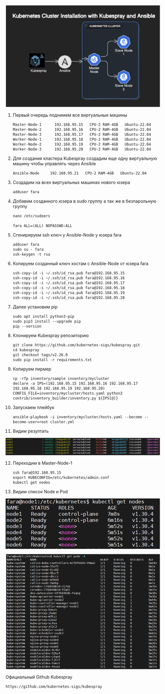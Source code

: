 ![Ansible-Kubespray-Install](images/Kubespray-Ansible-Install.png)

1) Первый очередь поднимем все виртуальные машины
   ```
   Master-Node-1	  192.168.95.15   CPU-2 RAM-4GB   Ubuntu-22.04
   Master-Node-2	  192.168.95.16   CPU-2 RAM-4GB   Ubuntu-22.04
   Master-Node-3	  192.168.95.17   CPU-2 RAM-4GB   Ubuntu-22.04
   Worker-Node-1	  192.168.95.18   CPU-2 RAM-4GB   Ubuntu-22.04
   Worker-Node-2	  192.168.95.19   CPU-2 RAM-4GB   Ubuntu-22.04
   Worker-Node-3	  192.168.95.20   CPU-2 RAM-4GB   Ubuntu-22.04
   ```

2) Для создания кластера Kubespray создадим еще одну виртуальную машину чтобы управлять через Ansible
   ```
   Ansible-Node     192.168.95.21   CPU-2 RAM-4GB   Ubuntu-22.04
   ```
3) Создадим на всех виртуальных машинах нового юзера
   ```
   adduser fara
   ```
4) Добавим созданного юзера в sudo группу а так же в безпарольную группу  
    ```
   nano /etc/sudoers

   fara ALL=(ALL) NOPASSWD:ALL
   ```
5) Сгенирируем ssh ключ у Ansible-Node у юзера fara
   ```
   adduser fara
   sudo su - fara
   ssh-keygen -t rsa
   ```
6) Копируем созданный ключ хостам c Ansible-Node от юзера fara
   ```
   ssh-copy-id -i ~/.ssh/id_rsa.pub fara@192.168.95.15
   ssh-copy-id -i ~/.ssh/id_rsa.pub fara@192.168.95.16
   ssh-copy-id -i ~/.ssh/id_rsa.pub fara@192.168.95.17
   ssh-copy-id -i ~/.ssh/id_rsa.pub fara@192.168.95.18
   ssh-copy-id -i ~/.ssh/id_rsa.pub fara@192.168.95.19
   ssh-copy-id -i ~/.ssh/id_rsa.pub fara@192.168.95.20
   ```
7) Далее установим pip
    ```
   sudo apt install python3-pip
   sudo pip3 install --upgrade pip
   pip --version
   ```
8) Клонируем Kubespray репозиторию
   ```
   git clone https://github.com/kubernetes-sigs/kubespray.git
   cd kubespray
   git checkout tags/v2.26.0
   sudo pip install -r requirements.txt
   ```
9) Копируем пирмер
   ```
   cp -rfp inventory/sample inventory/mycluster
   declare -a IPS=(192.168.95.15 192.168.95.16 192.168.95.17 192.168.95.18 192.168.95.19 192.168.95.20)
   CONFIG_FILE=inventory/mycluster/hosts.yaml python3 contrib/inventory_builder/inventory.py ${IPS[@]}
   ```
10) Запускаем плейбук
    ```
    ansible-playbook -i inventory/mycluster/hosts.yaml --become --become-user=root cluster.yml
    ```
11) Видим резултать
    
![Ansible-Playbook-Result](images/Ansible-Playbook.png)

12) Переходим в Master-Node-1
    ```
    ssh fara@192.168.95.15
    export KUBECONFIG=/etc/kubernetes/admin.conf
    kubectl get nodes
    ```
13) Видим список Node и Pod

  ![Ansible-Playbook-Result](images/get-nodes.png)


  ![Ansible-Playbook-Result](images/get-pods.png)



Официальный Github Kubespray
```
https://github.com/kubernetes-sigs/kubespray
```
